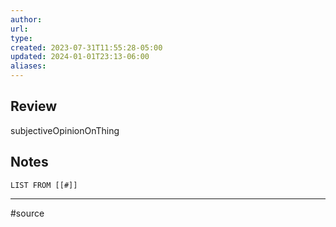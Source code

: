 ```yaml
---
author: 
url: 
type: 
created: 2023-07-31T11:55:28-05:00
updated: 2024-01-01T23:13-06:00
aliases: 
---
```

## Review
subjectiveOpinionOnThing

## Notes
```dataview
LIST FROM [[#]]
```

---
#source 